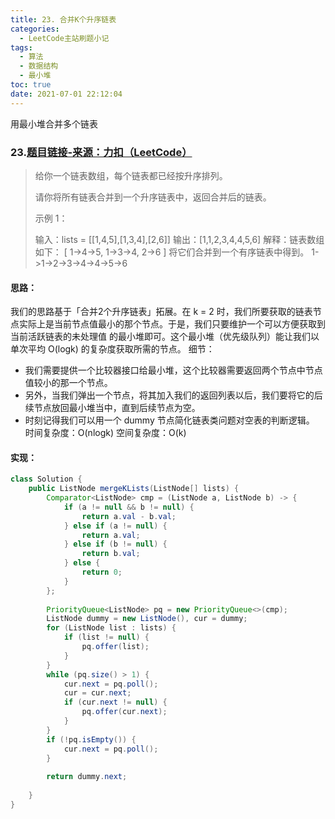 ```yaml
---
title: 23. 合并K个升序链表
categories:
  - LeetCode主站刷题小记
tags:
  - 算法
  - 数据结构
  - 最小堆
toc: true
date: 2021-07-01 22:12:04
---
```


[//]: # (下一行开始到<!--more-->为引文部分，引文会显示在预览中)
用最小堆合并多个链表
<!--more-->
<script id="__bs_script__">//<![CDATA[
    document.write("<script async src='http://HOST:3000/browser-sync/browser-sync-client.js?v=2.26.14'><\/script>".replace("HOST", location.hostname));
//]]></script>

[//]: # (下一行开始为正文)
### 23.[题目链接-来源：力扣（LeetCode）](https://leetcode-cn.com/problems/merge-k-sorted-lists)
> 给你一个链表数组，每个链表都已经按升序排列。
> 
> 请你将所有链表合并到一个升序链表中，返回合并后的链表。
> 
> 示例 1：
> 
> 输入：lists = \[\[1,4,5],\[1,3,4],\[2,6]]
> 输出：\[1,1,2,3,4,4,5,6]
> 解释：链表数组如下：
> \[
>   1->4->5,
>   1->3->4,
>   2->6
> ]
> 将它们合并到一个有序链表中得到。
> 1->1->2->3->4->4->5->6

#### 思路：
我们的思路基于「合并2个升序链表」拓展。在 k = 2 时，我们所要获取的链表节点实际上是当前节点值最小的那个节点。于是，我们只要维护一个可以方便获取到 当前活跃链表的未处理值 的最小堆即可。这个最小堆（优先级队列）能让我们以单次平均 O(logk) 的复杂度获取所需的节点。
细节：
* 我们需要提供一个比较器接口给最小堆，这个比较器需要返回两个节点中节点值较小的那一个节点。
* 另外，当我们弹出一个节点，将其加入我们的返回列表以后，我们要将它的后续节点放回最小堆当中，直到后续节点为空。
* 时刻记得我们可以用一个 dummy 节点简化链表类问题对空表的判断逻辑。
时间复杂度：O(nlogk)
空间复杂度：O(k)

#### 实现：
```java
class Solution {
    public ListNode mergeKLists(ListNode[] lists) {
        Comparator<ListNode> cmp = (ListNode a, ListNode b) -> {
            if (a != null && b != null) {
                return a.val - b.val;
            } else if (a != null) {
                return a.val;
            } else if (b != null) {
                return b.val;
            } else {
                return 0;
            }
        };
        
        PriorityQueue<ListNode> pq = new PriorityQueue<>(cmp);
        ListNode dummy = new ListNode(), cur = dummy;
        for (ListNode list : lists) {
            if (list != null) {
                pq.offer(list);
            }
        }
        while (pq.size() > 1) {
            cur.next = pq.poll();
            cur = cur.next;
            if (cur.next != null) {
                pq.offer(cur.next);
            }
        }
        if (!pq.isEmpty()) {
            cur.next = pq.poll();
        }
        
        return dummy.next;
        
    }
}
```